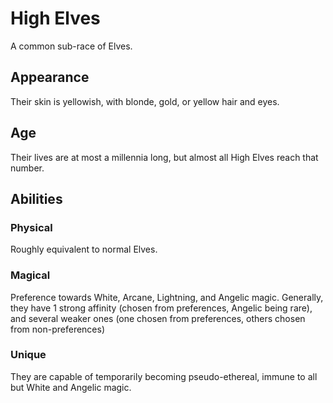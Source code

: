 # High Elves

A common sub-race of Elves.

## Appearance

Their skin is yellowish, with blonde, gold, or yellow hair and eyes.

## Age

Their lives are at most a millennia long, but almost all High Elves reach that number.

## Abilities

### Physical

Roughly equivalent to normal Elves.

### Magical

Preference towards White, Arcane, Lightning, and Angelic magic. Generally, they have 1 strong affinity (chosen from preferences, Angelic being rare), and several weaker ones (one chosen from preferences, others chosen from non-preferences)

### Unique

They are capable of temporarily becoming pseudo-ethereal, immune to all but White and Angelic magic.
